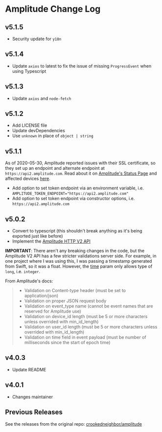 # Amplitude Change Log

## v5.1.5
- Security update for `y18n` 

## v5.1.4
- Update `axios` to latest to fix the issue of missing `ProgressEvent` when using Typescript

## v5.1.3

- Update `axios` and `node-fetch`

## v5.1.2

- Add LICENSE file
- Update devDependencies
- Use `unknown` in place of `object | string`

## v5.1.1

As of 2020-05-30, Amplitude reported issues with their SSL certificate, so they set up an endpoint and alternate endpoint at `https://api2.amplitude.com`. Read about it on [Amplitude's Status Page](https://status.amplitude.com/incidents/lf2pwqnyrn6s) and affected devices [here](https://calnetweb.berkeley.edu/calnet-technologists/incommon-sectigo-certificate-service/addtrust-external-root-expiration-may-2020).

- Add option to set token endpoint via an environment variable, i.e. `AMPLITUDE_TOKEN_ENDPOINT="https://api2.amplitude.com"`
- Add option to set token endpoint via constructor options, i.e. `https://api2.amplitude.com`

## v5.0.2

- Convert to typescript (this shouldn't break anything as it's being exported just like before)
- Implement the [Amplitude HTTP V2 API](https://developers.amplitude.com/docs/http-api-v2)

**IMPORTANT**: There aren't any breaking changes in the code, but the Amplitude V2 API has a few stricter validations server side. For example, in one project where I was using this, I was passing a timestamp generated from Swift, so it was a float. However, the [time](https://developers.amplitude.com/docs/http-api-v2#parameters) param only allows type of `long`, i.e. `integer`.

From Amplitude's docs:

> - Validation on Content-type header (must be set to application/json)
> - Validation on proper JSON request body
> - Validation on event_type name (cannot be event names that are reserved for Amplitude use)
> - Validation on device_id length (must be 5 or more characters unless overrided with min_id_length)
> - Validation on user_id length (must be 5 or more characters unless overrided with min_id_length)
> - Validation on time field in event payload (must be number of milliseconds since the start of epoch time)

## v4.0.3

- Update README

## v4.0.1

- Changes maintainer

## Previous Releases

See the releases from the original repo: [crookedneighbor/amplitude](https://github.com/crookedneighbor/amplitude/releases)
